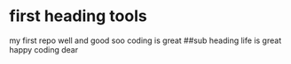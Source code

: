 # first heading tools
my first repo well and good
soo coding is great
##sub heading 
life is great happy coding dear
